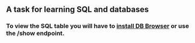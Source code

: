 ## A task for learning SQL and databases

### To view the SQL table you will have to [install DB Browser](https://sqlitebrowser.org/dl/) or use the /show endpoint.
